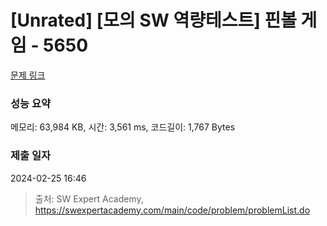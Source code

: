 # [Unrated] [모의 SW 역량테스트] 핀볼 게임 - 5650 

[문제 링크](https://swexpertacademy.com/main/code/problem/problemDetail.do?contestProbId=AWXRF8s6ezEDFAUo) 

### 성능 요약

메모리: 63,984 KB, 시간: 3,561 ms, 코드길이: 1,767 Bytes

### 제출 일자

2024-02-25 16:46



> 출처: SW Expert Academy, https://swexpertacademy.com/main/code/problem/problemList.do